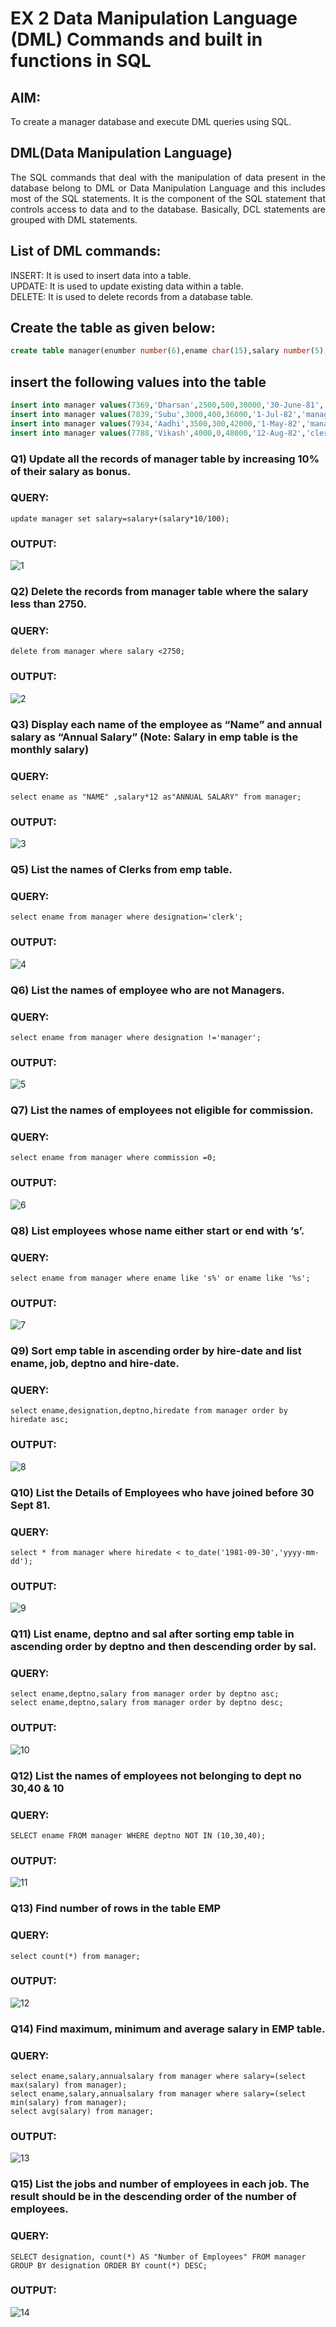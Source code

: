# EX 2 Data Manipulation Language (DML) Commands and built in functions in SQL
## AIM:
To create a manager database and execute DML queries using SQL.


## DML(Data Manipulation Language)
<div align="justify">
The SQL commands that deal with the manipulation of data present in the database belong to DML or Data Manipulation Language and this includes most of the SQL statements. It is the component of the SQL statement that controls access to data and to the database. Basically, DCL statements are grouped with DML statements.
</div>

## List of DML commands: 
<div align="justify">
INSERT: It is used to insert data into a table.<br>
UPDATE: It is used to update existing data within a table.<br>
DELETE: It is used to delete records from a database table.<br>
</div>

## Create the table as given below:
```sql
create table manager(enumber number(6),ename char(15),salary number(5),commission number(4),annualsalary number(7),Hiredate date,designation char(10),deptno number(2),reporting char(10));
```
## insert the following values into the table
```sql
insert into manager values(7369,'Dharsan',2500,500,30000,'30-June-81','clerk',10,'John');
insert into manager values(7839,'Subu',3000,400,36000,'1-Jul-82','manager',null,'James');
insert into manager values(7934,'Aadhi',3500,300,42000,'1-May-82','manager',30,NULL);
insert into manager values(7788,'Vikash',4000,0,48000,'12-Aug-82','clerk',50,'Bond');
```

### Q1) Update all the records of manager table by increasing 10% of their salary as bonus.

### QUERY:
```
update manager set salary=salary+(salary*10/100);
```
### OUTPUT:
![1](https://github.com/Rajeshanbu/EX-2-Data-Manipulation-Language-DML-and-Data-Control-Language-DCL-Commands/assets/118924713/9244d178-2ba3-4f1f-810a-f614aa512e23)

### Q2) Delete the records from manager table where the salary less than 2750.


### QUERY:
```
delete from manager where salary <2750;
```
### OUTPUT:
![2](https://github.com/Rajeshanbu/EX-2-Data-Manipulation-Language-DML-and-Data-Control-Language-DCL-Commands/assets/118924713/b79498c1-4f70-461c-a6f3-8bcc9d5fdf1a)

### Q3) Display each name of the employee as “Name” and annual salary as “Annual Salary” (Note: Salary in emp table is the monthly salary)


### QUERY:
 ```
select ename as "NAME" ,salary*12 as"ANNUAL SALARY" from manager;
```
### OUTPUT:
![3](https://github.com/Rajeshanbu/EX-2-Data-Manipulation-Language-DML-and-Data-Control-Language-DCL-Commands/assets/118924713/6411196d-fa96-466b-a59b-c9de9c8779a4)

### Q5)	List the names of Clerks from emp table.


### QUERY:
```
select ename from manager where designation='clerk';
```
### OUTPUT:
![4](https://github.com/Rajeshanbu/EX-2-Data-Manipulation-Language-DML-and-Data-Control-Language-DCL-Commands/assets/118924713/613c2907-adb6-458d-9abe-e403bf0a289f)


### Q6)	List the names of employee who are not Managers.


### QUERY:
```
select ename from manager where designation !='manager';
```
### OUTPUT:
![5](https://github.com/Rajeshanbu/EX-2-Data-Manipulation-Language-DML-and-Data-Control-Language-DCL-Commands/assets/118924713/20caa3f7-aedf-4210-bb6c-8b58282a7b41)


### Q7)	List the names of employees not eligible for commission.


### QUERY:
```
select ename from manager where commission =0;
```
### OUTPUT:
![6](https://github.com/Rajeshanbu/EX-2-Data-Manipulation-Language-DML-and-Data-Control-Language-DCL-Commands/assets/118924713/77174dc0-2b4c-41f8-a5fc-601f5cb7a992)


### Q8)	List employees whose name either start or end with ‘s’.


### QUERY:
```
select ename from manager where ename like 's%' or ename like '%s';
```
### OUTPUT:
![7](https://github.com/Rajeshanbu/EX-2-Data-Manipulation-Language-DML-and-Data-Control-Language-DCL-Commands/assets/118924713/a297d71a-a14c-4cf6-9153-cc089dc93ff8)


### Q9) Sort emp table in ascending order by hire-date and list ename, job, deptno and hire-date.


### QUERY:
```
select ename,designation,deptno,hiredate from manager order by hiredate asc;
```
### OUTPUT:
![8](https://github.com/Rajeshanbu/EX-2-Data-Manipulation-Language-DML-and-Data-Control-Language-DCL-Commands/assets/118924713/ba24c83e-84cd-41ed-b872-f275daa28326)


### Q10) List the Details of Employees who have joined before 30 Sept 81.


### QUERY:
```
select * from manager where hiredate < to_date('1981-09-30','yyyy-mm-dd');
```
### OUTPUT:
![9](https://github.com/Rajeshanbu/EX-2-Data-Manipulation-Language-DML-and-Data-Control-Language-DCL-Commands/assets/118924713/eb685f90-c89b-4aff-b99d-d5f9827f52b0)


### Q11)	List ename, deptno and sal after sorting emp table in ascending order by deptno and then descending order by sal.


### QUERY:
```
select ename,deptno,salary from manager order by deptno asc;
select ename,deptno,salary from manager order by deptno desc;
```
### OUTPUT:
![10](https://github.com/Rajeshanbu/EX-2-Data-Manipulation-Language-DML-and-Data-Control-Language-DCL-Commands/assets/118924713/94e95613-d79e-4b70-ac5a-376e5abcca47)


### Q12) List the names of employees not belonging to dept no 30,40 & 10


### QUERY:
```
SELECT ename FROM manager WHERE deptno NOT IN (10,30,40);
```
### OUTPUT:
![11](https://github.com/Rajeshanbu/EX-2-Data-Manipulation-Language-DML-and-Data-Control-Language-DCL-Commands/assets/118924713/06ab7499-4b8c-45b8-9723-75aeab901baa)

### Q13) Find number of rows in the table EMP

### QUERY:
```
select count(*) from manager;
```
### OUTPUT:
![12](https://github.com/Rajeshanbu/EX-2-Data-Manipulation-Language-DML-and-Data-Control-Language-DCL-Commands/assets/118924713/6c1bec42-202a-4bbd-be4d-96e1647b9ec0)


### Q14) Find maximum, minimum and average salary in EMP table.

### QUERY:
```
select ename,salary,annualsalary from manager where salary=(select max(salary) from manager);
select ename,salary,annualsalary from manager where salary=(select min(salary) from manager);
select avg(salary) from manager;
```
### OUTPUT:
![13](https://github.com/Rajeshanbu/EX-2-Data-Manipulation-Language-DML-and-Data-Control-Language-DCL-Commands/assets/118924713/96c9af2b-9774-4f5a-8459-e96e39bfa883)


### Q15) List the jobs and number of employees in each job. The result should be in the descending order of the number of employees.

### QUERY:
```
SELECT designation, count(*) AS "Number of Employees" FROM manager GROUP BY designation ORDER BY count(*) DESC;
```
### OUTPUT:
![14](https://github.com/Rajeshanbu/EX-2-Data-Manipulation-Language-DML-and-Data-Control-Language-DCL-Commands/assets/118924713/ff655320-0d8b-4f74-8029-5622ba4a8676)
